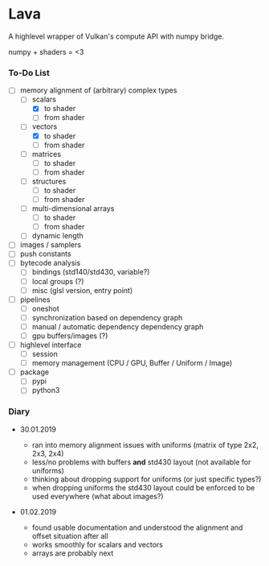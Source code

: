 # Lava

A highlevel wrapper of Vulkan's compute API with numpy bridge.

numpy + shaders = <3

### To-Do List
- [ ] memory alignment of (arbitrary) complex types
  - [ ] scalars
    - [x] to shader
    - [ ] from shader
  - [ ] vectors
    - [x] to shader
    - [ ] from shader
  - [ ] matrices
    - [ ] to shader
    - [ ] from shader
  - [ ] structures
    - [ ] to shader
    - [ ] from shader
  - [ ] multi-dimensional arrays
    - [ ] to shader
    - [ ] from shader
  - [ ] dynamic length
- [ ] images / samplers
- [ ] push constants
- [ ] bytecode analysis
  - [ ] bindings (std140/std430, variable?)
  - [ ] local groups (?)
  - [ ] misc (glsl version, entry point)
- [ ] pipelines
  - [ ] oneshot
  - [ ] synchronization based on dependency graph
  - [ ] manual / automatic dependency dependency graph
  - [ ] gpu buffers/images (?)
- [ ] highlevel interface
  - [ ] session
  - [ ] memory management (CPU / GPU, Buffer / Uniform / Image)
- [ ] package
  - [ ] pypi
  - [ ] python3

### Diary

* 30.01.2019
  * ran into memory alignment issues with uniforms (matrix of type 2x2, 2x3, 2x4)
  * less/no problems with buffers **and** std430 layout (not available for uniforms) 
  * thinking about dropping support for uniforms (or just specific types?)
  * when dropping uniforms the std430 layout could be enforced to be used everywhere (what about images?)

* 01.02.2019
  * found usable documentation and understood the alignment and offset situation after all
  * works smoothly for scalars and vectors
  * arrays are probably next